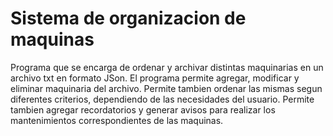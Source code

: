 # Sistema de organizacion de maquinas

Programa que se encarga de ordenar y archivar distintas maquinarias en un archivo txt en formato JSon.
El programa permite agregar, modificar y eliminar maquinaria del archivo. Permite tambien ordenar las mismas
segun diferentes criterios, dependiendo de las necesidades del usuario. Permite tambien agregar recordatorios
y generar avisos para realizar los mantenimientos correspondientes de las maquinas.

